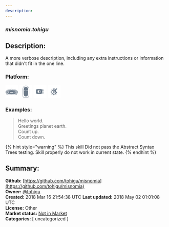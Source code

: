 ```yaml
---
description: 
---
```


### _misnomia.tohigu_  
## Description:  
A more verbose description, including any extra instructions or
information that didn't fit in the one line.  
  
  
### Platform:  
 ![Mark I](../.gitbook/assets/mark-1-icon.png)  ![Mark II](../.gitbook/assets/mark-2-icon.png)  ![Picroft](../.gitbook/assets/picroft-icon.png)  ![plasmoid](../.gitbook/assets/kde.png)   
### Examples:  
> Hello world.  
> Greetings planet earth.  
> Count up.  
> Count down.  
  
{% hint style="warning" %}
This skill Did not pass the Abstract Syntax Trees testing. Skill properly do not work in current state.
{% endhint %}
  
## Summary:  
**Github:** [https://github.com/tohigu/misnomia](https://github.com/tohigu/misnomia)  
**Owner:** [@tohigu](https://github.com/tohigu)  
**Created:** 2018 Mar 16 21:54:38 UTC  **Last updated:** 2018 May 02 01:01:08 UTC  
**License:** Other  
**Market status:** [Not in Market](https://market.mycroft.ai/skill/)  
**Categories:** [ uncategorized ]   
